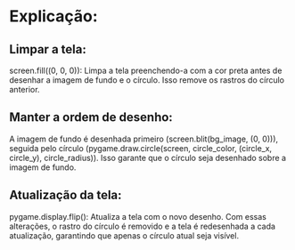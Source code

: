 # Explicação:
## Limpar a tela:
screen.fill((0, 0, 0)): Limpa a tela preenchendo-a com a cor preta antes de desenhar a imagem de fundo e o círculo. Isso remove os rastros do círculo anterior.

## Manter a ordem de desenho:
A imagem de fundo é desenhada primeiro (screen.blit(bg_image, (0, 0))), seguida pelo círculo (pygame.draw.circle(screen, circle_color, (circle_x, circle_y), circle_radius)). Isso garante que o círculo seja desenhado sobre a imagem de fundo.

## Atualização da tela:
pygame.display.flip(): Atualiza a tela com o novo desenho.
Com essas alterações, o rastro do círculo é removido e a tela é redesenhada a cada atualização, garantindo que apenas o círculo atual seja visível.






